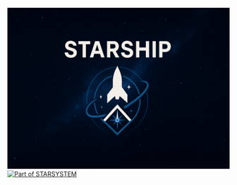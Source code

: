 ![](https://raw.githubusercontent.com/sancovp/starship-mcp/refs/heads/main/starship_small.png)
[![Part of STARSYSTEM](https://img.shields.io/badge/Part%20of-STARSYSTEM-blue)](https://github.com/sancovp/starsystem-metarepo)
